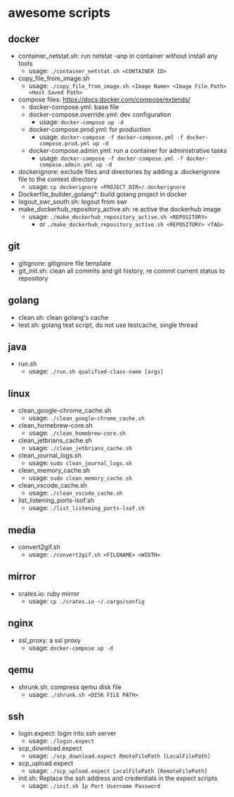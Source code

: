 # awesome scripts

## docker
* container_netstat.sh: run netstat -anp in container without install any tools
  * usage: `./container_netstat.sh <CONTAINER ID>`
* copy_file_from_image.sh
  * usage: `./copy_file_from_image.sh <Image Name> <Image File Path> <Host Saved Path>`
* compose files: https://docs.docker.com/compose/extends/
  * docker-compose.yml: base file
  * docker-compose.override.yml: dev configuration
    * usage: `docker-compose up -d`
  * docker-compose.prod.yml: for production
    * usage: `docker-compose -f docker-compose.yml -f docker-compose.prod.yml up -d`
  * docker-compose.admin.yml: run a container for administrative tasks
    * usage: `docker-compose -f docker-compose.yml -f docker-compose.admin.yml up -d`
* dockerignore: exclude files and directories by adding a .dockerignore file to the context directory
  * usage: `cp dockerignore <PROJECT_DIR>/.dockerignore`
* Dockerfile_builder_golang*: build golang project in docker
* logout_swr_south.sh: logout from swr
* make_dockerhub_repository_active.sh: re active the dockerhub image
  * usage: `./make_dockerhub_repository_active.sh <REPOSITORY>`
    * or `./make_dockerhub_repository_active.sh <REPOSITORY> <TAG>`

## git
* gitignore: gitignore file template
* git_init.sh: clean all commits and git history, re commit current status to repository

## golang
* clean.sh: clean golang's cache
* test.sh: golang test script, do not use testcache, single thread

## java
* run.sh
  * usage: `./run.sh qualified-class-name [args]`

## linux
* clean_google-chrome_cache.sh
  * usage: `./clean_google-chrome_cache.sh`
* clean_homebrew-core.sh
  * usage: `./clean_homebrew-core.sh`
* clean_jetbrians_cache.sh
  * usage: `./clean_jetbrians_cache.sh`
* clean_journal_logs.sh
  * usage: `sudo clean_journal_logs.sh`
* clean_memory_cache.sh
  * usage: `sudo clean_memory_cache.sh`
* clean_vscode_cache.sh
  * usage: `./clean_vscode_cache.sh`
* list_listening_ports-lsof.sh
  * usage: `./list_listening_ports-lsof.sh`

## media
* convert2gif.sh
  * usage: `./convert2gif.sh <FILENAME> <WIDTH>`

## mirror
* crates.io: ruby mirror
  * usage: `cp ./crates.io ~/.cargo/config`

## nginx
* ssl_proxy: a ssl proxy 
  * usage: `docker-compose up -d`

## qemu
* shrunk.sh: compress qemu disk file
  * usage: `./shrunk.sh <DISK FILE PATH>`

## ssh
* login.expect: login into ssh server
  * usage: `./login.expect`
* scp_download.expect
  * usage: `./scp_download.expect RmoteFilePath [LocalFilePath]`
* scp_upload.expect
  * usage: `./scp_upload.expect LocalFilePath [RemoteFilePath]`
* init.sh: Replace the ssh address and credentials in the expect scripts
  * usage: `./init.sh Ip Port Username Password`
